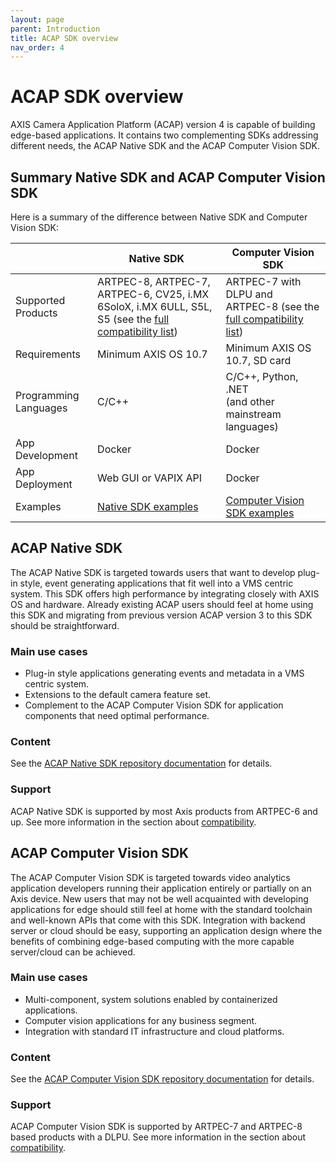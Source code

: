 ```yaml
---
layout: page
parent: Introduction
title: ACAP SDK overview
nav_order: 4
---
```


# ACAP SDK overview

AXIS Camera Application Platform (ACAP) version 4 is capable of building edge-based applications. It contains two complementing SDKs addressing different needs, the ACAP Native SDK and the ACAP Computer Vision SDK.

## Summary Native SDK and ACAP Computer Vision SDK

Here is a summary of the difference between Native SDK and Computer Vision SDK:

| | Native SDK | Computer Vision SDK |
|--|--|--|
| Supported Products | ARTPEC-8, ARTPEC-7, ARTPEC-6, CV25, i.MX 6SoloX, i.MX 6ULL, S5L, S5 (see the [full compatibility list](../axis-devices-and-compatibility/#acap-native-sdk)) | ARTPEC-7 with DLPU and ARTPEC-8 (see the [full compatibility list](../axis-devices-and-compatibility/#acap-computer-vision-sdk)) |
| Requirements | Minimum AXIS OS 10.7 | Minimum AXIS OS 10.7, SD card |
| Programming Languages | C/C++ | C/C++, Python, .NET <br />  (and other mainstream languages) |
| App Development | Docker | Docker |
| App Deployment | Web GUI or VAPIX API | Docker |
| Examples | [Native SDK examples](https://github.com/AxisCommunications/acap-native-sdk-examples) | [Computer Vision SDK examples](https://github.com/AxisCommunications/acap-computer-vision-sdk-examples) |

## ACAP Native SDK

The ACAP Native SDK is targeted towards users that want to develop plug-in style, event generating applications that fit well into a VMS centric system. This SDK offers high performance by integrating closely with AXIS OS and hardware. Already existing ACAP users should feel at home using this SDK and migrating from previous version ACAP version 3 to this SDK should be straightforward.

### Main use cases

- Plug-in style applications generating events and metadata in a VMS centric system.
- Extensions to the default camera feature set.
- Complement to the ACAP Computer Vision SDK for application components that need optimal performance.

### Content

See the [ACAP Native SDK repository documentation](https://github.com/AxisCommunications/acap-native-sdk) for details.

### Support

ACAP Native SDK is supported by most Axis products from ARTPEC-6 and up. See more information in the section about [compatibility](../axis-devices-and-compatibility).

## ACAP Computer Vision SDK

The ACAP Computer Vision SDK is targeted towards video analytics application developers running their application entirely or partially on an Axis device. New users that may not be well acquainted with developing applications for edge should still feel at home with the standard toolchain and well-known APIs that come with this SDK. Integration with backend server or cloud should be easy, supporting an application design where the benefits of combining edge-based computing with the more capable server/cloud can be achieved.

### Main use cases

- Multi-component, system solutions enabled by containerized applications.
- Computer vision applications for any business segment.
- Integration with standard IT infrastructure and cloud platforms.

### Content

See the [ACAP Computer Vision SDK repository documentation](https://github.com/AxisCommunications/acap-computer-vision-sdk) for details.

### Support

ACAP Computer Vision SDK is supported by ARTPEC-7 and ARTPEC-8 based products with a DLPU. See more information in the section about [compatibility](../axis-devices-and-compatibility).
